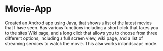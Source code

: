 # Movie-App
Created an Android app using Java, that shows a list of the latest movies that I have seen.
Has various functions including a short click that takes you to the sites Wiki page, and a long click that allows you to choose from three different options,
including a full screen view, wiki page, and a list of streaming services to watch the movie. This also works in landscape mode.
